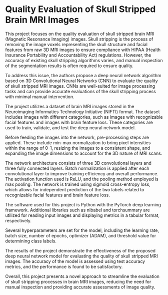 # Quality Evaluation of Skull Stripped Brain MRI Images

This project focuses on the quality evaluation of skull stripped brain MRI (Magnetic Resonance Imaging) images. Skull stripping is the process of removing the image voxels representing the skull structure and facial features from raw 3D MRI images to ensure compliance with HIPAA (Health Insurance Portability and Accountability Act) regulations. However, the accuracy of existing skull stripping algorithms varies, and manual inspection of the segmentation results is often required to ensure quality.

To address this issue, the authors propose a deep neural network algorithm based on 3D Convolutional Neural Networks (CNN) to evaluate the quality of skull stripped MRI images. CNNs are well-suited for image processing tasks and can provide accurate evaluations of the skull stripping process with minimal manual intervention.

The project utilizes a dataset of brain MRI images stored in the Neuroimaging Informatics Technology Initiative (NIFTI) format. The dataset includes images with different categories, such as images with recognizable facial features and images with brain feature loss. These categories are used to train, validate, and test the deep neural network model.

Before feeding the images into the network, pre-processing steps are applied. These include min-max normalization to bring pixel intensities within the range of 0-1, resizing the images to a consistent shape, and expanding the image dimensions to account for the 3D nature of MRI scans.

The network architecture consists of three 3D convolutional layers and three fully connected layers. Batch normalization is applied after each convolutional layer to improve training efficiency and overall performance. The activation function used is ReLU, and the pooling method employed is max pooling. The network is trained using sigmoid cross-entropy loss, which allows for independent prediction of the two labels related to recognizable facial features and brain feature loss.

The software used for this project is Python with the PyTorch deep learning framework. Additional libraries such as nibabel and torchsummary are utilized for reading input images and displaying metrics in a tabular format, respectively.

Several hyperparameters are set for the model, including the learning rate, batch size, number of epochs, optimizer (ADAM), and threshold value for determining class labels.

The results of the project demonstrate the effectiveness of the proposed deep neural network model for evaluating the quality of skull stripped MRI images. The accuracy of the model is assessed using test accuracy metrics, and the performance is found to be satisfactory.

Overall, this project presents a novel approach to streamline the evaluation of skull stripping processes in brain MRI images, reducing the need for manual inspection and providing accurate assessments of image quality.
